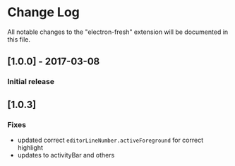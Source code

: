 # Change Log

All notable changes to the "electron-fresh" extension will be documented in this file.

## [1.0.0] - 2017-03-08

### Initial release

## [1.0.3]

### Fixes

- updated correct `editorLineNumber.activeForeground` for correct highlight
- updates to activityBar and others

